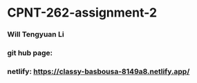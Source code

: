 # CPNT-262-assignment-2
### Will Tengyuan Li
### git hub page:
### netlify: https://classy-basbousa-8149a8.netlify.app/
